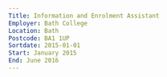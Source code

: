 ```yaml
---
Title: Information and Enrolment Assistant
Employer: Bath College
Location: Bath
Postcode: BA1 1UP
Sortdate: 2015-01-01
Start: January 2015
End: June 2016
---
```

